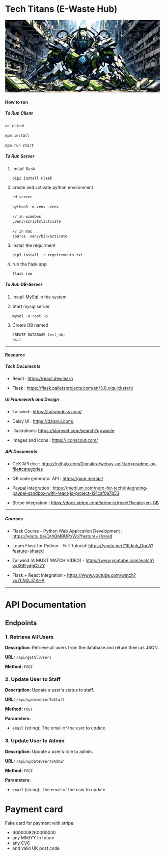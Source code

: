 # Tech Titans (E-Waste Hub)

![Image](./image.png)

#### How to run

##### To Run Client

    cd client

    npm install

    npm run start

##### To Run Server

1.  Install flask

    ```
    pip3 install Flask

    ```

2.  create and activate python environment

    ```
    cd server

    python3 -m venv .venv

    // in windows
    .venv\Scripts\activate

    // in mac
    source .venv/bin/activate
    ```

4.  Install the requirment 
    ```
    pip3 install -r requirements.txt
    ```
3.  run the flask app

    ```
    flask run
    ```

##### To Run DB-Server 

1. Install MySql in the system 

2. Start mysql server 

    ```
    mysql -u root -p
    ```

3. Create DB named 

    ```
    CREATE DATABASE test_db;
    exit
    ```

---

#### Resource

##### Tech Documents

- React : https://react.dev/learn

- Flask : https://flask.palletsprojects.com/en/3.0.x/quickstart/

##### UI Framework and Design

- Tailwind : https://tailwindcss.com/

- Daisy UI : https://daisyui.com/

- Illustrations: https://storyset.com/search?q=waste

- Images and Icons : https://iconscout.com/

##### API Documents

- CeX API doc : https://github.com/Dionakra/webuy-api?tab=readme-ov-file#categories

- QR code generator API : https://goqr.me/api/

- Paypal Integration : https://medium.com/nerd-for-tech/integrating-paypal-sandbox-with-react-js-project-191caf0a7b53

- Stripe integration : https://docs.stripe.com/stripe-js/react?locale=en-GB

---

##### Courses

- Flask Course - Python Web Application Development : https://youtu.be/Qr4QMBUPxWo?feature=shared

- Learn Flask for Python - Full Tutorial: https://youtu.be/Z1RJmh_OqeA?feature=shared

- Tailwind (A MUST WATCH VIDEO) - https://www.youtube.com/watch?v=X6FIydgCzzY

- Flask + React integration - https://www.youtube.com/watch?v=7LNl2JlZKHA


---

# API Documentation

## Endpoints

### 1. Retrieve All Users
**Description:** Retrieve all users from the database and return them as JSON.

**URL:** `/api/getAllUsers`

**Method:** `POST`



### 2. Update User to Staff
**Description:** Update a user's status to staff.

**URL:** `/api/updateUserToStaff`

**Method:** `POST`

**Parameters:**
- `email` (string): The email of the user to update.



### 3. Update User to Admin
**Description:** Update a user's role to admin.

**URL:** `/api/updateUserToAdmin`

**Method:** `POST`

**Parameters:**
- `email` (string): The email of the user to update.

# Payment card
Fake card for payment with stripe:

* 4000008260000000
* any MM/YY in future
* any CVC
* and valid UK post code
